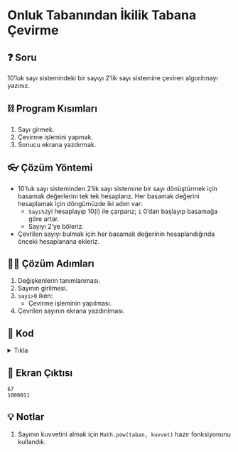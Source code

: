 # Onluk Tabanından İkilik Tabana Çevirme

## ❓ Soru
10’luk sayı sistemindeki bir sayıyı 2’lik sayı sistemine çeviren algoritmayı yazınız.

## ⛓ Program Kısımları
1. Sayı girmek.
2. Çevirme işlemini yapmak.
3. Sonucu ekrana yazdırmak.

## 👓 Çözüm Yöntemi 
- 10’luk sayı sisteminden 2’lik sayı sistemine bir sayı dönüştürmek için basamak değerlerini tek tek hesaplarız. Her basamak değerini hesaplamak için döngümüzde iki adım var:
  - `Sayı%2`yi hesaplayıp 10(i) ile çarparız; `i` 0’dan başlayıp basamağa göre artar.
  - Sayıyı 2’ye böleriz.
- Çevrilen sayıyı bulmak için her basamak değerinin hesaplandığında önceki hesaplanana ekleriz.
  
## 👩‍🔧 Çözüm Adımları
1. Değişkenlerin tanımlanması.
2. Sayının girilmesi.
3. `sayi>0` iken:
   - Çevirme işleminin yapılması.
4. Çevrilen sayının ekrana yazdırılması.

## 🤖 Kod
<details>
<summary>Tıkla</summary>


```java
import java.util.*;
public class TabanCevirme {
 public static void main(String arg[]) {
  Scanner input = new Scanner(System.in);
  int sayi, s = 0, i = 0, basamak; // 1. adım
  sayi = input.nextInt(); // 2. adım
  while (sayi > 0) // 3. adım
  {
   basamak = (int)((sayi % 2) * Math.pow(10, i)); // 3. adım (a), I. nota bak
   i++;
   sayi = sayi / 2;
   s = s + basamak;
  }
  System.out.println(s); // 4. adım
  input.close();
 }
}
```
</details>


## 🎉 Ekran Çıktısı

```
67
1000011
```

## 💡 Notlar 
1. Sayının kuvvetini almak için `Math.pow(taban, kuvvet)` hazır fonksiyonunu kullandık.